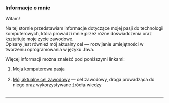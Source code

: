 <h3 id="top-of-this-page">  Informacje o mnie </h3>

Witam!

Na tej stornie przedstawiam informacje dotyczące mojej pasji do technologii komputerowych, która prowadzi mnie przez różne doświadczenia oraz kształtuje moje życie zawodowe.  
Opisany jest również mój aktualny cel — rozwijanie umiejętności w tworzeniu oprogramowania w języku Java.

Więcej informacji można znaleźć pod poniższymi linkami:

1. [Moja komputerowa pasja](./readmes/my-computer-passion.md)
<br><br>
2. [Mój aktualny cel zawodowy](./readmes/actual-goal.md) — cel zawodowy, droga prowadząca do niego oraz wykorzystywane źródła wiedzy
<br><br>
***


